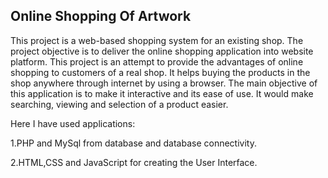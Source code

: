 Online Shopping Of Artwork
--------------------------------------------------------------------------
This project is a web-based shopping system for an existing shop. The project objective is to deliver the online shopping application into website platform. This project is an attempt to provide the advantages of online shopping to customers of a real shop. It helps buying the products in the shop anywhere through internet by using a browser. The main objective of this application is to make it interactive and its ease of use. It would make searching, viewing and selection of a product easier.

Here I have used applications:

1.PHP and MySql from database and database connectivity.

2.HTML,CSS and JavaScript for creating the User Interface.
